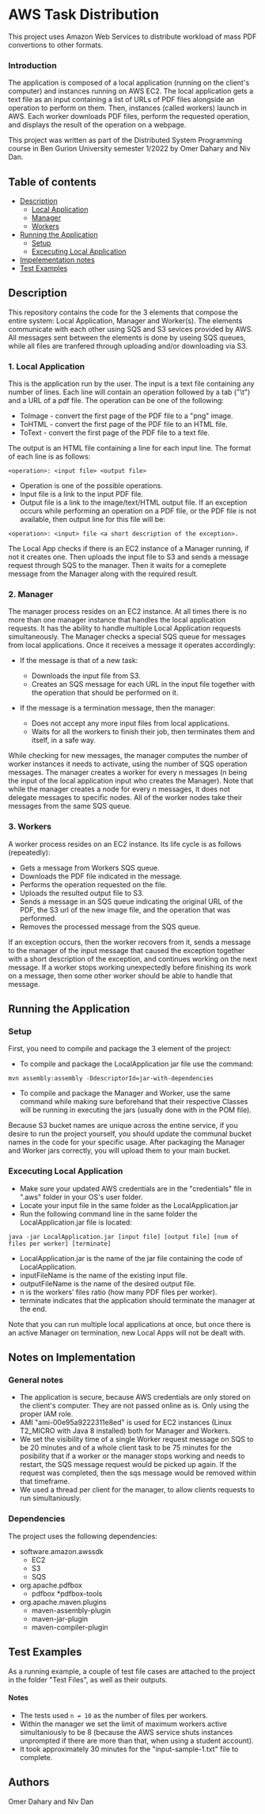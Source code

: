 # AWS Task Distribution

This project uses Amazon Web Services to distribute workload of mass PDF convertions to other formats.

### Introduction
The application is composed of a local application (running on the client's computer) and instances running on AWS EC2. The local application gets a text file as an input containing a list of URLs of PDF files alongside an operation to perform on them. Then, instances (called workers) launch in AWS. Each worker downloads PDF files, perform the requested operation, and displays the result of the operation on a webpage.

This project was written as part of the Distributed System Programming course in Ben Gurion University semester 1/2022 by Omer Dahary and Niv Dan.

## Table of contents
* [Description](#Description)
    * [Local Application](#1-Local-Application)
    * [Manager](#2-Manager)
    * [Workers](#3-Workers)
* [Running the Application](#Running-the-Application)
    * [Setup](#Setup)
    * [Excecuting Local Application](#Excecuting-Local-Application)
* [Impelementation notes](#Notes-on-Implementation)
* [Test Examples](#Test-Examples)

## Description

This repository contains the code for the 3 elements that compose the entire system: Local Application, Manager and Worker(s).
The elements communicate with each other using SQS and S3 sevices provided by AWS.
All messages sent between the elements is done by useing SQS queues, while all files are tranfered through uploading and/or downloading via S3.

### 1. Local Application

This is the application run by the user. 
The input is a text file containing any number of lines. Each line will contain an operation followed by a tab ("\t") and a URL of a pdf file.
The operation can be one of the following:
* ToImage - convert the first page of the PDF file to a "png" image.
* ToHTML - convert the first page of the PDF file to an HTML file.
* ToText - convert the first page of the PDF file to a text file.

The output is an HTML file containing a line for each input line. The format of each line is as
follows: 
```
<operation>: <input file> <output file>
```
* Operation is one of the possible operations.
* Input file is a link to the input PDF file.
* Output file is a link to the image/text/HTML output file.
If an exception occurs while performing an operation on a PDF file, or the PDF file is not available,
then output line for this file will be: 
```
<operation>: <input> file <a short description of the exception>.
```

The Local App checks if there is an EC2 instance of a Manager running, if not it creates one. Then uploads the input file to S3 and sends a message request through SQS to the manager.
Then it waits for a comeplete message from the Manager along with the required result.

### 2. Manager
The manager process resides on an EC2 instance. At all times there is no more than one manager instance that handles the local application requests. It has the ability to handle multiple Local Application requests simultaneously. The Manager checks a special SQS queue for messages from local
applications. Once it receives a message it operates accordingly:
* If the message is that of a new task:
	* Downloads the input file from S3.
	* Creates an SQS message for each URL in the input file together with the operation that should be performed on it.
	
* If the message is a termination message, then the manager:
	* Does not accept any more input files from local applications.
	* Waits for all the workers to finish their job, then terminates them and itself, in a safe way.

While checking for new messages, the manager computes the number of worker instances it needs to activate, using the number of SQS operation messages. The manager creates a worker for every n messages (n being the input of the local application input who creates the Manager). 
Note that while the manager creates a node for every n messages, it does not delegate messages to specific nodes. All of the worker nodes take their messages from the same SQS queue.

### 3. Workers
A worker process resides on an EC2 instance. Its life cycle is as follows (repeatedly):
* Gets a message from Workers SQS queue.
* Downloads the PDF file indicated in the message.
* Performs the operation requested on the file.
* Uploads the resulted output file to S3.
* Sends a message in an SQS queue indicating the original URL of the PDF, the S3 url of the new image file, and the operation that was performed.
* Removes the processed message from the SQS queue.

If an exception occurs, then the worker recovers from it, sends a message to the manager of the input message that caused the exception together with a short description of the exception, and continues working on the next message.
If a worker stops working unexpectedly before finishing its work on a message, then some
other worker should be able to handle that message.

## Running the Application
### Setup
First, you need to compile and package the 3 element of the project:
* To compile and package the LocalApplication jar file use the command: 
```
mvn assembly:assembly -DdescriptorId=jar-with-dependencies
```
* To compile and package the Manager and Worker, use the same command while making sure beforehand that their respective Classes will be running in executing the jars (usually done with in the POM file).

Because S3 bucket names are unique across the entine service, if you desire to run the project yourself, you should update the communal bucket names in the code for your specific usage.
After packaging the Manager and Worker jars correctly, you will upload them to your main bucket.

### Excecuting Local Application
* Make sure your updated AWS credentials are in the "credentials" file in ".aws" folder in your OS's user folder.
* Locate your input file in the same folder as the LocalApplication.jar
* Run the following command line in the same folder the LocalApplication.jar file is located:
```
java -jar LocalApplication.jar [input file] [output file] [num of files per worker] [terminate]
```
* LocalApplication.jar is the name of the jar file containing the code of LocalApplication.
* inputFileName is the name of the existing input file.
* outputFileName is the name of the desired output file.
* n is the workers’ files ratio (how many PDF files per worker).
* terminate indicates that the application should terminate the manager at the end.

Note that you can run multiple local applications at once, but once there is an active Manager on termination, new Local Apps will not be dealt with.

## Notes on Implementation

### General notes
* The application is secure, because AWS credentials are only stored on the client's computer. They are not passed online as is. Only using the proper IAM role.
* AMI "ami-00e95a9222311e8ed" is used for EC2 instances (Linux T2_MICRO with Java 8 installed) both for Manager and Workers.
* We set the visibility time of a single Worker request message on SQS to be 20 minutes and of a whole client task to be 75 minutes for the posibility that if a worker or the manager stops working and needs to restart, the SQS message request would be picked up again. If the request was completed, then the sqs message would be removed within that timeframe.
* We used a thread per client for the manager, to allow clients requests to run simultaniously.

### Dependencies
The project uses the following dependencies:
* software.amazon.awssdk
    * EC2
    * S3
    * SQS
* org.apache.pdfbox
    * pdfbox
    *pdfbox-tools
* org.apache.maven.plugins
    * maven-assembly-plugin
    * maven-jar-plugin
    * maven-compiler-plugin

## Test Examples

As a running example, a couple of test file cases are attached to the project in the folder "Test Files", as well as their outputs.

#### Notes
* The tests used `n = 10` as the number of files per workers.
* Within the manager we set the limit of maximum workers active simultaniously to be 8 (because the AWS service shuts instances unprompted if there are more than that, when using a student account).
* It took approximately 30 minutes for the "input-sample-1.txt" file to complete.

## Authors

Omer Dahary and Niv Dan
